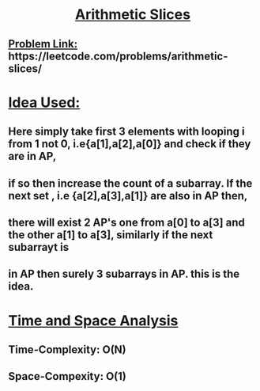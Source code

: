 <h1 align='center'><u><b> Arithmetic Slices</b> </u></h1>

<h2> <u>Problem Link:</u> https://leetcode.com/problems/arithmetic-slices/</h2>

<h1 ><u> Idea Used: </u></h1>

## Here simply take first 3 elements with looping i from 1 not 0, i.e{a[1],a[2],a[0]} and check if they are in AP,

## if so then increase the count of a subarray. If the next set , i.e {a[2],a[3],a[1]} are also in AP then,

## there will exist 2 AP's one from a[0] to a[3] and the other a[1] to a[3], similarly if the next subarrayt is

## in AP then surely 3 subarrays in AP. this is the idea.

<h1 ><u> Time and Space Analysis </u></h1>

## Time-Complexity: O(N)

## Space-Compexity: O(1)
